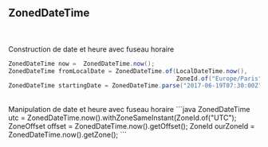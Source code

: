 ## ZonedDateTime
<br><br>
Construction de date et heure avec fuseau horaire
```java
ZonedDateTime now =  ZonedDateTime.now();
ZonedDateTime fromLocalDate = ZonedDateTime.of(LocalDateTime.now(), 
                                               ZoneId.of("Europe/Paris"));
ZonedDateTime startingDate = ZonedDateTime.parse("2017-06-19T07:30:00Z");
```
<br>
Manipulation de date et heure avec fuseau horaire
```java
ZonedDateTime utc = ZonedDateTime.now().withZoneSameInstant(ZoneId.of("UTC");
ZoneOffset offset = ZonedDateTime.now().getOffset();
ZoneId ourZoneId = ZonedDateTime.now().getZone();
```
